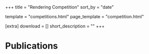 +++
title = "Rendering Competition"
sort_by = "date" 

template = "competitions.html"
page_template = "competition.html"

[extra]
download = []
short_description = ""
+++

# Publications